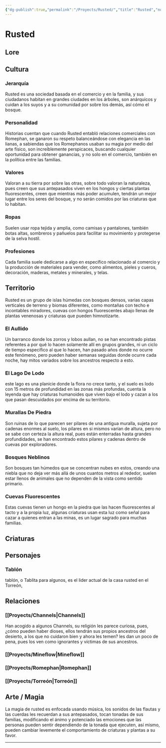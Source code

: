 ```yaml
---
{"dg-publish":true,"permalink":"/Proyects/Rusted/","title":"Rusted","noteIcon":"","created":"2023-03-21T13:19:35.903-05:00","updated":"2023-07-06T07:42:02.000-05:00"}
---
```



# Rusted

## Lore

## Cultura

### Jerarquía

Rusted es una sociedad basada en el comercio y en la familia, y sus ciudadanos habitan en grandes ciudades en los árboles, son anárquicos y cuidan a los suyos y a su comunidad por sobre los demás, así cómo el bosque.

### Personalidad

Historias cuentan que cuando Rusted entabló relaciones comerciales con Romephan, se ganaron su respeto balanceándose con elegancia en las lianas, a sabiendas que los Romephanos usaban su magia por medio del arte físico, son increíblemente perspicaces, buscando cualquier oportunidad para obtener ganancias, y no solo en el comercio, también en la política entre las familias.

### Valores

Valoran a su tierra por sobre las otras, sobre todo valoran la naturaleza, pues creen que sus antepasados viven en los hongos y ciertas plantas fluorescentes, creen que mientras más poder acumulen, tendrán un mejor lugar entre los seres del bosque, y no serán comidos por las criaturas que lo habitan.

### Ropas

Suelen usar ropa tejida y amplia, como camisas y pantalones, también botas altas, sombreros y pañuelos para facilitar su movimiento y protegerse de la selva hostil. 

### Profesiones

Cada familia suele dedicarse a algo en específico relacionado al comercio y la producción de materiales para vender, como alimentos, pieles y cueros, decoración, maderas, metales y minerales, y telas.

## Territorio

Rusted es un grupo de islas húmedas con bosques densos, varias capas verticales de terreno y biomas diferentes, como montañas con techo e incontables miradores, cuevas con hongos fluorescentes abajo llenas de plantas venenosas y criaturas que pueden himnotizarte.

### El Aullido

Un barranco donde los zorros y lobos aullan, no se han encontrado pistas referentes a por qué lo hacen solamente allí en grupos grandes, ni un ciclo de tiempo específico al que lo hacen, han pasado años donde no ocurre este fenómeno, pero pueden haber semanas seguidas donde ocurre cada noche, hay mitos variados sobre los ancestros respecto a esto.

### El Lago De Lodo

este lago es una planicie donde la flora no crece tanto, y el suelo es lodo con 15 metros de profundidad en las zonas más profundas, cuenta la leyenda que hay criaturas humanoides que viven bajo el lodo y cazan a los que pasan descuidados por encima de su territorio.

### Murallas De Piedra

Son ruinas de lo que parecen ser pilares de una antigua muralla, sujeta por cadenas enormes al suelo, los pilares en si mismos varían de altura, pero no se sabe con certeza la altura real, pues están enterradas hasta grandes profundidades, se han encontrado estos pilares y cadenas dentro de cuevas por exploradores.

### Bosques Neblinos

Son bosques tan húmedos que se concentran nubes en estos, creando una niebla que no deja ver más allá de unos cuantos metros al rededor, suelen estar llenos de animales que no dependen de la vista como sentido primario.

### Cuevas Fluorescentes

Estas cuevas tienen un hongo en la piedra que las hacen fluorescentes al tacto y a la propia luz, algunas criaturas usan esta luz como señal para cazar a quienes entran a las minas, es un lugar sagrado para muchas familias.

## Criaturas

## Personajes

### Tablón

tablón, o Tablita para algunos, es el lider actual de la casa rusted en el Torreón,

## Relaciones

### [[Proyects/Channels\|Channels]]

Han acogido a algunos Channels, su religión les parece curiosa, pues, ¿cómo pueden haber dioses, ellos tendrán sus propios ancestros del desierto, a los que no cuidaron bien y ahora les temen? les dan un poco de pena, pues los ven como ignorantes y víctimas de sus ancestros.

### [[Proyects/Mineflow\|Mineflow]]

### [[Proyects/Romephan\|Romephan]]

### [[Proyects/Torreón\|Torreón]]

## Arte / Magia

La magia de rusted es enfocada usando música, los sonidos de las flautas y las cuerdas les recuerdan a sus antepasados, tocan tonadas de sus familias, modificando el ánimo y potenciado las emociones que las personas pueden sentir dependiendo de la tonada que ejecuten, así mismo, pueden cambiar levemente el comportamiento de criaturas y plantas a su favor.

---
